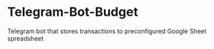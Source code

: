 # Telegram-Bot-Budget
Telegram bot that stores transactions to preconfigured Google Sheet spreadsheet
